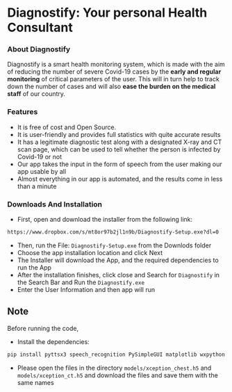 # Diagnostify: Your personal Health Consultant

### About Diagnostify
Diagnostify is a smart health monitoring system, which is made with the aim of reducing the number of severe Covid-19 cases by the <b>early and regular monitoring</b> of critical parameters of the user. This will in turn help to track down the number of cases and will also <b>ease the burden on the medical staff</b> of our country.
### Features

- It is free of cost and Open Source.
- It is user-friendly and provides full statistics with quite accurate results
- It has a legitimate diagnostic test along with a designated X-ray and CT scan page, which can be used to tell whether the person is infected by Covid-19 or not
- Our app takes the input in the form of speech from the user making our app usable by all
- Almost everything in our app is automated, and the results come in less than a minute
### Downloads And Installation
- First, open and download the installer from the following link:
```bash
https://www.dropbox.com/s/mt8or97b2jl1n9b/Diagnostify-Setup.exe?dl=0
```
- Then, run the File: `Diagnostify-Setup.exe` from the Downlods folder
- Choose the app installation location and click Next
- The Installer will download the App, and the required dependencies to run the App
- After the installation finishes, click close and Search for `Diagnostify` in the Search Bar and Run the `Diagnostify.exe`
- Enter the User Information and then app will run
## Note
Before running the code, 
- Install the dependencies: 
```python
pip install pyttsx3 speech_recognition PySimpleGUI matplotlib wxpython keras opencv-python kivy
```
- Please open the files in the directory `models/xception_chest.h5` and  `models/xception_ct.h5` and download the files and save them with the same names

